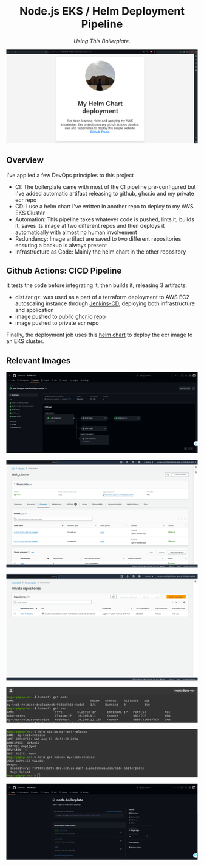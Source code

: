 <h1 align="center">Node.js EKS / Helm Deployment Pipeline</h1>

<p align="center">
    <i>Using This Boilerplate.</i>
</p>

![Project](images/intro.png)

## Overview

I've applied a few DevOps principles to this project
- CI: The boilerplate came with most of the CI pipeline pre-configured but I've added automatic artifact releasing to github, ghcr.io and my private ecr repo
- CD: I use a helm chart I've written in another repo to deploy to my AWS EKS Cluster
- Automation: This pipeline takes whatever code is pushed, lints it, builds it, saves its image at two different repos and then deploys it automatically with almost no human involvement
- Redundancy: Image artifact are saved to two different repositories ensuring a backup is always present
- Infrastructure as Code: Mainly the helm chart in the other repository

## Github Actions: CICD Pipeline

It tests the code before integrating it, then builds it, releasing 3 artifacts:
- dist.tar.gz: was used as a part of a terraform deployment to AWS EC2 autoscaling instance through [Jenkins-CD](https://github.com/3slamAmin/Jenkins_Terraform_deployment), deploying both infrastructure and application
- image pushed to [public ghcr.io repo](https://github.com/3slamAmin/Github-CICD/pkgs/container/node-boilerplate)
- image pushed to private ecr repo

Finally, the deployment job uses this [helm chart](https://github.com/3slamAmin/node-boilerplate-Chart) to deploy the ecr image to an EKS cluster.

## Relevant Images

![Pipline](images/image5.png)

![EKS](images/image.png)

![ECR](images/image1.png)

![KUBeCTL](images/image2.png)

![HELM](images/image3.png)

![GHCR](images/image4.png)

